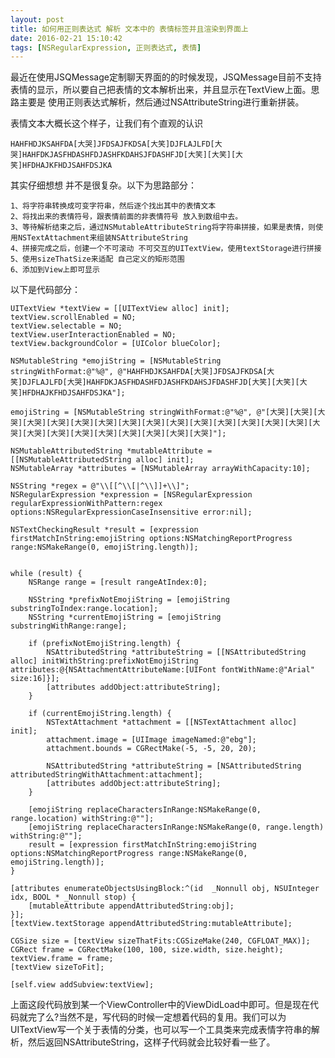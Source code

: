 ```yaml
---
layout: post
title: 如何用正则表达式 解析 文本中的 表情标签并且渲染到界面上
date: 2016-02-21 15:10:42
tags: [NSRegularExpression, 正则表达式, 表情]
---
```


最近在使用JSQMessage定制聊天界面的的时候发现，JSQMessage目前不支持表情的显示，所以要自己把表情的文本解析出来，并且显示在TextView上面。思路主要是 使用正则表达式解析，然后通过NSAttributeString进行重新拼装。

表情文本大概长这个样子，让我们有个直观的认识

	HAHFHDJKSAHFDA[大哭]JFDSAJFKDSA[大笑]DJFLAJLFD[大哭]HAHFDKJASFHDASHFDJASHFKDAHSJFDASHFJD[大笑][大笑][大笑]HFDHAJKFHDJSAHFDSJKA

其实仔细想想 并不是很复杂。以下为思路部分：

	1、将字符串转换成可变字符串，然后逐个找出其中的表情文本
	2、将找出来的表情符号，跟表情前面的非表情符号 放入到数组中去。
	3、等待解析结束之后，通过NSMutableAttributeString将字符串拼接，如果是表情，则使用NSTextAttachment来组装NSAttributeString
	4、拼接完成之后，创建一个不可滚动 不可交互的UITextView，使用textStorage进行拼接
	5、使用sizeThatSize来适配 自己定义的矩形范围
	6、添加到View上即可显示

以下是代码部分：

	UITextView *textView = [[UITextView alloc] init];
	textView.scrollEnabled = NO;
	textView.selectable = NO;
	textView.userInteractionEnabled = NO;
	textView.backgroundColor = [UIColor blueColor];

	NSMutableString *emojiString = [NSMutableString stringWithFormat:@"%@", @"HAHFHDJKSAHFDA[大哭]JFDSAJFKDSA[大笑]DJFLAJLFD[大哭]HAHFDKJASFHDASHFDJASHFKDAHSJFDASHFJD[大笑][大笑][大笑]HFDHAJKFHDJSAHFDSJKA"];

	emojiString = [NSMutableString stringWithFormat:@"%@", @"[大哭][大哭][大哭][大哭][大哭][大哭][大哭][大哭][大哭][大哭][大哭][大哭][大哭][大哭][大哭][大哭][大哭][大哭][大哭][大哭][大哭][大哭][大哭][大哭]"];

	NSMutableAttributedString *mutableAttribute = [[NSMutableAttributedString alloc] init];
	NSMutableArray *attributes = [NSMutableArray arrayWithCapacity:10];

	NSString *regex = @"\\[[^\\[|^\\]]+\\]";
	NSRegularExpression *expression = [NSRegularExpression regularExpressionWithPattern:regex options:NSRegularExpressionCaseInsensitive error:nil];

	NSTextCheckingResult *result = [expression firstMatchInString:emojiString options:NSMatchingReportProgress range:NSMakeRange(0, emojiString.length)];


	while (result) {
	    NSRange range = [result rangeAtIndex:0];

	    NSString *prefixNotEmojiString = [emojiString substringToIndex:range.location];
	    NSString *currentEmojiString = [emojiString substringWithRange:range];

	    if (prefixNotEmojiString.length) {
	        NSAttributedString *attributeString = [[NSAttributedString alloc] initWithString:prefixNotEmojiString attributes:@{NSAttachmentAttributeName:[UIFont fontWithName:@"Arial" size:16]}];
	        [attributes addObject:attributeString];
	    }

	    if (currentEmojiString.length) {
	        NSTextAttachment *attachment = [[NSTextAttachment alloc] init];
	        attachment.image = [UIImage imageNamed:@"ebg"];
	        attachment.bounds = CGRectMake(-5, -5, 20, 20);

	        NSAttributedString *attributeString = [NSAttributedString attributedStringWithAttachment:attachment];
	        [attributes addObject:attributeString];
	    }

	    [emojiString replaceCharactersInRange:NSMakeRange(0, range.location) withString:@""];
	    [emojiString replaceCharactersInRange:NSMakeRange(0, range.length) withString:@""];
	    result = [expression firstMatchInString:emojiString options:NSMatchingReportProgress range:NSMakeRange(0, emojiString.length)];
	}

	[attributes enumerateObjectsUsingBlock:^(id  _Nonnull obj, NSUInteger idx, BOOL * _Nonnull stop) {
	    [mutableAttribute appendAttributedString:obj];
	}];
	[textView.textStorage appendAttributedString:mutableAttribute];

	CGSize size = [textView sizeThatFits:CGSizeMake(240, CGFLOAT_MAX)];
	CGRect frame = CGRectMake(100, 100, size.width, size.height);
	textView.frame = frame;
	[textView sizeToFit];

	[self.view addSubview:textView];

上面这段代码放到某一个ViewController中的ViewDidLoad中即可。但是现在代码就完了么?当然不是，写代码的时候一定想着代码的复用。我们可以为UITextView写一个关于表情的分类，也可以写一个工具类来完成表情字符串的解析，然后返回NSAttributeString，这样子代码就会比较好看一些了。
